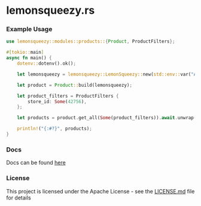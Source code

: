 # lemonsqueezy.rs

### Example Usage
~~~rust
use lemonsqueezy::modules::products::{Product, ProductFilters};

#[tokio::main]
async fn main() {
    dotenv::dotenv().ok();

    let lemonsqueezy = lemonsqueezy::LemonSqueezy::new(std::env::var("API_KEY").unwrap());

    let product = Product::build(lemonsqueezy);

    let product_filters = ProductFilters {
        store_id: Some(42756),
    };

    let products = product.get_all(Some(product_filters)).await.unwrap();

    println!("{:#?}", products);
}
~~~

### Docs
Docs can be found [here](docs/index.md)

### License
This project is licensed under the Apache License - see the [LICENSE.md](LICENSE.md) file for details